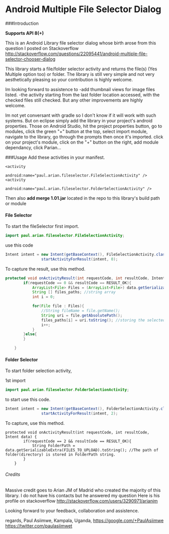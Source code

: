 # Android Multiple File Selector Dialog



###Introduction

**Supports API 8(+)**

This is an Android Library file selector dialog whose birth arose from this question I posted on Stackoverflow
http://stackoverflow.com/questions/22095441/android-multiple-file-selector-chooser-dialog

This library starts a file/folder selector activity and returns the file(s) (Yes Multiple option too) or folder.
The library is still very simple and not very aesthetically pleasing so your contribution is highly welcome.

Im looking forward to assistence to 
-add thumbnail views for image files listed.
-the activity starting from the last folder location accessed, with the checked files still checked. 
 But any other improvements are highly welcome.

Im not yet conversant with gradle so I don't know if it will work with such systems. But on eclipse simply add the library in your project's android properties.
Those on Android Studio, hit the project properties button, go to modules, click the green "+" button at the top, select import module, navigate to the library, go through the prompts then once it's imported. click on your project's module, click on the "+" button on the right, add module dependancy, click Parian...


###Usage
Add these activities in your manifest.
```
<activity
            android:name="paul.arian.fileselector.FileSelectionActivity" />
<activity
            android:name="paul.arian.fileselector.FolderSelectionActivity" />

```
Then also **add merge 1.01.jar** located in the repo to this library's build path or module

#### File Selector

To start the fileSelector 
first import.
```java
import paul.arian.fileselector.FileSelectionActivity;
```
use this code

```java
Intent intent = new Intent(getBaseContext(), FileSelectionActivity.class);
                startActivityForResult(intent, 0);
```

To capture the result, use this method.

```java
protected void onActivityResult(int requestCode, int resultCode, Intent data) {
        if(requestCode == 0 && resultCode == RESULT_OK){
            ArrayList<File> Files = (ArrayList<File>) data.getSerializableExtra(FILES_TO_UPLOAD); //file array list
            String [] files_paths; //string array
            int i = 0;

            for(File file : Files){
                //String fileName = file.getName();
                String uri = file.getAbsolutePath();
                files_paths[i] = uri.toString(); //storing the selected file's paths to string array files_paths
                i++;
            }
        }else{
        }

	}

```

#### Folder Selector

To start folder selection activity,

1st import 
```java
import paul.arian.fileselector.FolderSelectionActivity;
```
to start use this code.
```java
Intent intent = new Intent(getBaseContext(), FolderSelectionActivity.class);
                startActivityForResult(intent, 2);
```
To capture, use this method.

```
protected void onActivityResult(int requestCode, int resultCode, Intent data) {
        if(requestCode == 2 && resultCode == RESULT_OK){
            String FolderPath = data.getSerializableExtra(FILES_TO_UPLOAD).toString(); //The path of folder(directory) is stored in FolderPath string.
        }
    }
```

###### Credits
Massive credit goes to Arian JM of Madrid who created the majority of this library. I do not have his contacts but he answered my question
Here is his profile on stackoverflow http://stackoverflow.com/users/3290971/arianjm

Looking forward to your feedback, collaboration and assistence.

regards,
Paul Asiimwe,
Kampala, Uganda,
https://google.com/+PaulAsiimwe
https://twitter.com/paulasiimwet
